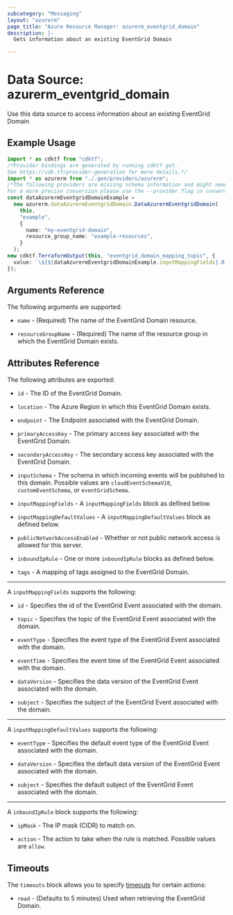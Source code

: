 ```yaml
---
subcategory: "Messaging"
layout: "azurerm"
page_title: "Azure Resource Manager: azurerm_eventgrid_domain"
description: |-
  Gets information about an existing EventGrid Domain

---
```


# Data Source: azurerm\_eventgrid\_domain

Use this data source to access information about an existing EventGrid Domain

## Example Usage

```typescript
import * as cdktf from "cdktf";
/*Provider bindings are generated by running cdktf get.
See https://cdk.tf/provider-generation for more details.*/
import * as azurerm from "./.gen/providers/azurerm";
/*The following providers are missing schema information and might need manual adjustments to synthesize correctly: azurerm.
For a more precise conversion please use the --provider flag in convert.*/
const dataAzurermEventgridDomainExample =
  new azurerm.dataAzurermEventgridDomain.DataAzurermEventgridDomain(
    this,
    "example",
    {
      name: "my-eventgrid-domain",
      resource_group_name: "example-resources",
    }
  );
new cdktf.TerraformOutput(this, "eventgrid_domain_mapping_topic", {
  value: `\${${dataAzurermEventgridDomainExample.inputMappingFields}.0.topic}`,
});

```

## Arguments Reference

The following arguments are supported:

*   `name` - (Required) The name of the EventGrid Domain resource.

*   `resourceGroupName` - (Required) The name of the resource group in which the EventGrid Domain exists.

## Attributes Reference

The following attributes are exported:

*   `id` - The ID of the EventGrid Domain.

*   `location` - The Azure Region in which this EventGrid Domain exists.

*   `endpoint` - The Endpoint associated with the EventGrid Domain.

*   `primaryAccessKey` - The primary access key associated with the EventGrid Domain.

*   `secondaryAccessKey` - The secondary access key associated with the EventGrid Domain.

*   `inputSchema` - The schema in which incoming events will be published to this domain. Possible values are `cloudEventSchemaV10`, `customEventSchema`, or `eventGridSchema`.

*   `inputMappingFields` - A `inputMappingFields` block as defined below.

*   `inputMappingDefaultValues` - A `inputMappingDefaultValues` block as defined below.

*   `publicNetworkAccessEnabled` - Whether or not public network access is allowed for this server.

*   `inboundIpRule` - One or more `inboundIpRule` blocks as defined below.

*   `tags` - A mapping of tags assigned to the EventGrid Domain.

***

A `inputMappingFields` supports the following:

*   `id` - Specifies the id of the EventGrid Event associated with the domain.

*   `topic` - Specifies the topic of the EventGrid Event associated with the domain.

*   `eventType` - Specifies the event type of the EventGrid Event associated with the domain.

*   `eventTime` - Specifies the event time of the EventGrid Event associated with the domain.

*   `dataVersion` - Specifies the data version of the EventGrid Event associated with the domain.

*   `subject` - Specifies the subject of the EventGrid Event associated with the domain.

***

A `inputMappingDefaultValues` supports the following:

*   `eventType` - Specifies the default event type of the EventGrid Event associated with the domain.

*   `dataVersion` - Specifies the default data version of the EventGrid Event associated with the domain.

*   `subject` - Specifies the default subject of the EventGrid Event associated with the domain.

***

A `inboundIpRule` block supports the following:

*   `ipMask` - The IP mask (CIDR) to match on.

*   `action` - The action to take when the rule is matched. Possible values are `allow`.

## Timeouts

The `timeouts` block allows you to specify [timeouts](https://www.terraform.io/language/resources/syntax#operation-timeouts) for certain actions:

* `read` - (Defaults to 5 minutes) Used when retrieving the EventGrid Domain.
